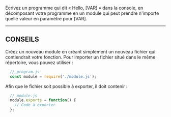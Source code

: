 Écrivez un programme qui dit « Hello, [VAR] » dans la console, en décomposant votre programme en un module qui peut prendre n'importe quelle valeur en paramètre pour [VAR].

---

## CONSEILS

Créez un nouveau module en créant simplement un nouveau fichier qui contiendrait votre fonction.
Pour importer un fichier situé dans le même répertoire, vous pouvez utiliser :

```js
  // program.js
  const module = require('./module.js');
```

Afin que le fichier soit possible à exporter, il doit contenir :

```js
  // module.js
  module.exports = function() {
    // Code à exporter
  };
```
